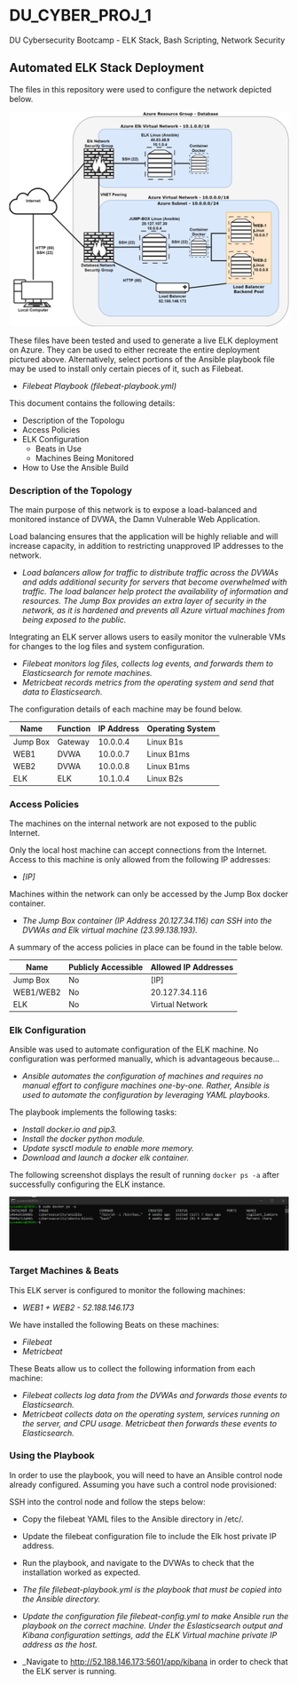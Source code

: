 # DU_CYBER_PROJ_1
DU Cybersecurity Bootcamp - ELK Stack, Bash Scripting, Network Security

## Automated ELK Stack Deployment

The files in this repository were used to configure the network depicted below.

![Diagram I: Elk Stack](Images/Cloud.Network.drawio.png)

These files have been tested and used to generate a live ELK deployment on Azure. They can be used to either recreate the entire deployment pictured above. Alternatively, select portions of the Ansible playbook file may be used to install only certain pieces of it, such as Filebeat.

  - _Filebeat Playbook (filebeat-playbook.yml)_

This document contains the following details:
- Description of the Topologu
- Access Policies
- ELK Configuration
  - Beats in Use
  - Machines Being Monitored
- How to Use the Ansible Build


### Description of the Topology

The main purpose of this network is to expose a load-balanced and monitored instance of DVWA, the Damn Vulnerable Web Application.

Load balancing ensures that the application will be highly reliable and will increase capacity, in addition to restricting unapproved IP addresses to the network.
- _Load balancers allow for traffic to distribute traffic across the DVWAs and adds additional security for servers that become overwhelmed with traffic. The load balancer help protect the availability of information and resources. The Jump Box provides an extra layer of security in the network, as it is hardened and prevents all Azure virtual machines from being exposed to the public._

Integrating an ELK server allows users to easily monitor the vulnerable VMs for changes to the log files and system configuration.
- _Filebeat monitors log files, collects log events, and forwards them to Elasticsearch for remote machines._
- _Metricbeat records metrics from the operating system and send that data to Elasticsearch._

The configuration details of each machine may be found below.

| Name     | Function | IP Address | Operating System |
|----------|----------|------------|------------------|
| Jump Box | Gateway  | 10.0.0.4   | Linux B1s        |
| WEB1     | DVWA     | 10.0.0.7   | Linux B1ms       |
| WEB2     | DVWA     | 10.0.0.8   | Linux B1ms       |
| ELK      | ELK      | 10.1.0.4   | Linux B2s        |

### Access Policies

The machines on the internal network are not exposed to the public Internet.

Only the local host machine can accept connections from the Internet. Access to this machine is only allowed from the following IP addresses:
- _[IP]_

Machines within the network can only be accessed by the Jump Box docker container.
- _The Jump Box container (IP Address 20.127.34.116) can SSH into the DVWAs and Elk virtual machine (23.99.138.193)._

A summary of the access policies in place can be found in the table below.

| Name     | Publicly Accessible | Allowed IP Addresses |
|----------|---------------------|----------------------|
| Jump Box |  No                 | [IP]                 |
| WEB1/WEB2|  No                 | 20.127.34.116        |
| ELK      |  No                 | Virtual Network      |

### Elk Configuration

Ansible was used to automate configuration of the ELK machine. No configuration was performed manually, which is advantageous because...
- _Ansible automates the configuration of machines and requires no manual effort to configure machines one-by-one. Rather, Ansible is used to automate the configuration by leveraging YAML playbooks._

The playbook implements the following tasks:
- _Install docker.io and pip3._
- _Install the docker python module._
- _Update sysctl module to enable more memory._
- _Download and launch a docker elk container._

The following screenshot displays the result of running `docker ps -a` after successfully configuring the ELK instance.

![Docker ps -a output](Images/docker_ps_output.png)

### Target Machines & Beats
This ELK server is configured to monitor the following machines:
- _WEB1 + WEB2 - 52.188.146.173_

We have installed the following Beats on these machines:
- _Filebeat_
- _Metricbeat_

These Beats allow us to collect the following information from each machine:
- _Filebeat collects log data from the DVWAs and forwards those events to Elasticsearch._
- _Metricbeat collects data on the operating system, services running on the server, and CPU usage. Metricbeat then forwards these events to Elasticsearch._

### Using the Playbook
In order to use the playbook, you will need to have an Ansible control node already configured. Assuming you have such a control node provisioned:

SSH into the control node and follow the steps below:
- Copy the filebeat YAML files to the Ansible directory in /etc/.
- Update the filebeat configuration file to include the Elk host private IP address.
- Run the playbook, and navigate to the DVWAs to check that the installation worked as expected.

- _The file filebeat-playbook.yml is the playbook that must be copied into the Ansible directory._
- _Update the configuration file filebeat-config.yml to make Ansible run the playbook on the correct machine. Under the Eslasticsearch output and Kibana configuration settings, add the ELK Virtual machine private IP address as the host._
- _Navigate to http://52.188.146.173:5601/app/kibana in order to check that the ELK server is running.

